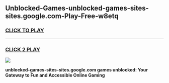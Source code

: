
## Unblocked-Games-unblocked-games-sites-sites.google.com-Play-Free-w8etq
<h3>
<a href="https://premium76.site?title=unblocked-games-sites-sites.google.com&ref=10A">CLICK TO PLAY</a></h3>
<hr>

<h3>
<a href="https://premium76.site?title=unblocked-games-sites-sites.google.com&ref=10A">CLICK 2 PLAY</a>
  
</h3>

<a href="https://premium76.site?title=unblocked-games-sites-sites.google.com&ref=10A"><img src="https://clearcache.store/games.png"></a>


**unblocked-games-sites-sites.google.com games unblocked: Your Gateway to Fun and Accessible Online Gaming**
